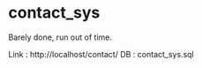# contact_sys
Barely done, run out of time.

Link : http://localhost/contact/
DB   : contact_sys.sql
